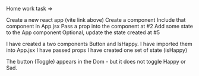 Home work task =>

Create a new react app (vite link above)
Create a component
Include that component in App.jsx
Pass a prop into the component at #2
Add some state to the App component
Optional, update the state created at #5

I have created a two components Button and IsHappy.
I have imported them into App.jsx
I have passed props
I have created one set of state (isHappy)

The button (Toggle) appears in the Dom - but it does not toggle Happy or Sad.
